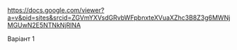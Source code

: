 https://docs.google.com/viewer?a=v&pid=sites&srcid=ZGVmYXVsdGRvbWFpbnxteXVuaXZhc3B8Z3g6MWNjMGUwN2E5NTNkNjRlNA

Варіант 1
